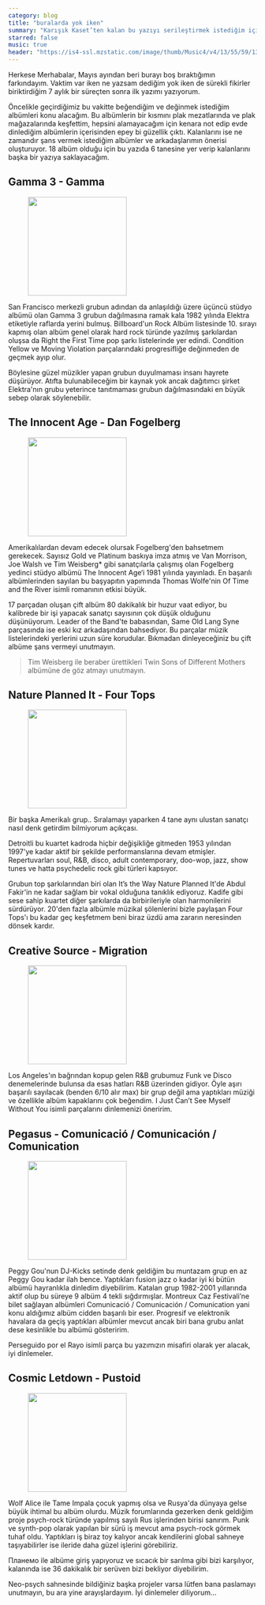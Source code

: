 ```yaml
---
category: blog
title: "buralarda yok iken"
summary: "Karışık Kaset’ten kalan bu yazıyı serileştirmek istediğim için buraya da aktarıyorum. Pek sohbet içermese de bulundurduğu albüm önerilerinin dinlenmeye değer olduğunu düşünüyorum."
starred: false
music: true
header: "https://is4-ssl.mzstatic.com/image/thumb/Music4/v4/13/55/59/13555946-6346-9fc6-b65d-6065eec3433a/081227690069.jpg/600x600bb.jpg"
---
```


Herkese Merhabalar, Mayıs ayından beri burayı boş bıraktığımın farkındayım. Vaktim var iken ne yazsam dediğim yok iken de sürekli fikirler biriktirdiğim 7 aylık bir süreçten sonra ilk yazımı yazıyorum.

Öncelikle geçirdiğimiz bu vakitte beğendiğim ve değinmek istediğim albümleri konu alacağım. Bu albümlerin bir kısmını plak mezatlarında ve plak mağazalarında keşfettim, hepsini alamayacağım için kenara not edip evde dinlediğim albümlerin içerisinden epey bi güzellik çıktı. Kalanlarını ise ne zamandır şans vermek istediğim albümler ve arkadaşlarımın önerisi oluşturuyor. 18 albüm olduğu için bu yazıda 6 tanesine yer verip kalanlarını başka bir yazıya saklayacağım.

## Gamma 3 - Gamma

<figure>
    <img src="https://is4-ssl.mzstatic.com/image/thumb/Music4/v4/13/55/59/13555946-6346-9fc6-b65d-6065eec3433a/081227690069.jpg/600x600bb.jpg" style="height: 200px">
</figure>

San Francisco merkezli grubun adından da anlaşıldığı üzere üçüncü stüdyo albümü olan Gamma 3 grubun dağılmasına ramak kala 1982 yılında Elektra etiketiyle raflarda yerini bulmuş. Billboard'un Rock Albüm listesinde 10. sırayı kapmış olan albüm genel olarak hard rock türünde yazılmış şarkılardan oluşsa da Right the First Time pop şarkı listelerinde yer edindi. Condition Yellow ve Moving Violation parçalarındaki progresifliğe değinmeden de geçmek ayıp olur.

Böylesine güzel müzikler yapan grubun duyulmaması insanı hayrete düşürüyor. Atıfta bulunabileceğim bir kaynak yok ancak dağıtımcı şirket Elektra'nın grubu yeterince tanıtmaması grubun dağılmasındaki en büyük sebep olarak söylenebilir.

## The Innocent Age - Dan Fogelberg

<figure>
    <img src="https://is1-ssl.mzstatic.com/image/thumb/Music116/v4/26/4b/d7/264bd733-b53e-d16b-c706-c6e4adc19a75/074643739320.jpg/600x600bb.jpg" style="height: 200px">
</figure>

Amerikalılardan devam edecek olursak Fogelberg'den bahsetmem gerekecek. Sayısız Gold ve Platinum baskıya imza atmış ve Van Morrison, Joe Walsh ve Tim Weisberg* gibi sanatçılarla çalışmış olan Fogelberg yedinci stüdyo albümü The Innocent Age‘i 1981 yılında yayınladı. En başarılı albümlerinden sayılan bu başyapıtın yapımında Thomas Wolfe'nin Of Time and the River isimli romanının etkisi büyük.

17 parçadan oluşan çift albüm 80 dakikalık bir huzur vaat ediyor, bu kalibrede bir işi yapacak sanatçı sayısının çok düşük olduğunu düşünüyorum. Leader of the Band'te babasından, Same Old Lang Syne parçasında ise eski kız arkadaşından bahsediyor. Bu parçalar müzik listelerindeki yerlerini uzun süre korudular. Bıkmadan dinleyeceğiniz bu çift albüme şans vermeyi unutmayın.

>Tim Weisberg ile beraber ürettikleri Twin Sons of Different Mothers albümüne de göz atmayı unutmayın.

## Nature Planned It - Four Tops

<figure>
    <img src="https://is4-ssl.mzstatic.com/image/thumb/Music128/v4/70/8c/16/708c166d-33a3-51ea-1546-cb474efb5a8f/00602547479839.rgb.jpg/600x600bb.jpg" style="height: 200px">
</figure>

Bir başka Amerikalı grup.. Sıralamayı yaparken 4 tane aynı ulustan sanatçı nasıl denk getirdim bilmiyorum açıkçası.

Detroitli bu kuartet kadroda hiçbir değişikliğe gitmeden 1953 yılından 1997'ye kadar aktif bir şekilde performanslarına devam etmişler. Repertuvarları soul, R&B, disco, adult contemporary, doo-wop, jazz, show tunes ve hatta psychedelic rock gibi türleri kapsıyor.

Grubun top şarkılarından biri olan It’s the Way Nature Planned It'de Abdul Fakir'in ne kadar sağlam bir vokal olduğuna tanıklık ediyoruz. Kadife gibi sese sahip kuartet diğer şarkılarda da birbirileriyle olan harmonilerini sürdürüyor. 20'den fazla albümle müzikal şölenlerini bizle paylaşan Four Tops'ı bu kadar geç keşfetmem beni biraz üzdü ama zararın neresinden dönsek kardır.

## Creative Source - Migration

<figure>
    <img src="https://is3-ssl.mzstatic.com/image/thumb/Music62/v4/c4/62/b9/c462b9cd-db42-fb7d-e638-b8c9d7bfdc7d/191773856717.jpg/600x600bb.jpg" style="height: 200px">
</figure>

Los Angeles'ın bağrından kopup gelen R&B grubumuz Funk ve Disco denemelerinde bulunsa da esas hatları R&B üzerinden gidiyor. Öyle aşırı başarılı sayılacak (benden 6/10 alır max) bir grup değil ama yaptıkları müziği ve özellikle albüm kapaklarını çok beğendim. I Just Can’t See Myself Without You isimli parçalarını dinlemenizi öneririm.

## Pegasus - Comunicació / Comunicación / Comunication

<figure>
    <img src="https://is1-ssl.mzstatic.com/image/thumb/Music6/v4/2c/50/9e/2c509e32-9ae3-2fe9-0abe-59c4e38ec903/8425845002705.jpg/600x600bb.jpg" style="height: 200px">
</figure>

Peggy Gou'nun DJ-Kicks setinde denk geldiğim bu muntazam grup en az Peggy Gou kadar ilah bence. Yaptıkları fusion jazz o kadar iyi ki bütün albümü hayranlıkla dinledim diyebilirim. Katalan grup 1982-2001 yıllarında aktif olup bu süreye 9 albüm 4 tekli sığdırmışlar. Montreux Caz Festivali’ne bilet sağlayan albümleri Comunicació / Comunicación / Comunication yani konu aldığımız albüm cidden başarılı bir eser. Progresif ve elektronik havalara da geçiş yaptıkları albümler mevcut ancak biri bana grubu anlat dese kesinlikle bu albümü gösteririm.

Perseguido por el Rayo isimli parça bu yazımızın misafiri olarak yer alacak, iyi dinlemeler.

## Cosmic Letdown - Pustoid

<figure>
    <img src="https://is5-ssl.mzstatic.com/image/thumb/Music123/v4/30/90/66/30906697-e3ac-4d32-641d-d82ba0d7baba/195079649875.jpg/600x600bb.jpg" style="height: 200px">
</figure>

Wolf Alice ile Tame Impala çocuk yapmış olsa ve Rusya'da dünyaya gelse büyük ihtimal bu albüm olurdu. Müzik forumlarında gezerken denk geldiğim proje psych-rock türünde yapılmış sayılı Rus işlerinden birisi sanırım. Punk ve synth-pop olarak yapılan bir sürü iş mevcut ama psych-rock görmek tuhaf oldu. Yaptıkları iş biraz toy kalıyor ancak kendilerini global sahneye taşıyabilirler ise ileride daha güzel işlerini görebiliriz.

Планемо ile albüme giriş yapıyoruz ve sıcacık bir sarılma gibi bizi karşılıyor, kalanında ise 36 dakikalık bir serüven bizi bekliyor diyebilirim.

Neo-psych sahnesinde bildiğiniz başka projeler varsa lütfen bana paslamayı unutmayın, bu ara yine arayışlardayım. İyi dinlemeler diliyorum…
